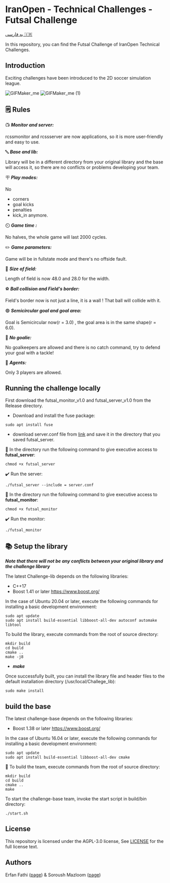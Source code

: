# IranOpen - Technical Challenges - Futsal Challenge
[به فارسی 🇮🇷](README.fa.md)

In this repository, you can find the Futsal Challenge of IranOpen Technical Challenges.

## Introduction
Exciting challenges have been introduced to the 2D soccer simulation league.

![GIFMaker_me](https://github.com/RCSS-IR/io-challenges/assets/120306894/8e3e1b51-994e-4a73-ac5f-b8d148f3d230)
![GIFMaker_me (1)](https://github.com/RCSS-IR/io-challenges/assets/120306894/a7a916f4-8ea8-47d9-a4b7-c683c43e3e51)


## 🗒️ Rules

📺 ***Monitor and server:***

rcssmonitor and rcssserver are now applications, so it is more user-friendly and easy to use. 

🔤 ***Base and lib:***

Library will be in a different directory from your original library and the base will access it, so there are no conflicts or problems developing your team.

🪧 ***Play modes:***

No 
- corners
- goal kicks
- penalties
- kick_in
anymore. 

⏲️ ***Game time :***

No halves, the whole game will last 2000 cycles.

✏️ ***Game parameters:***

Game will be in fullstate mode and there's no offside fault. 

📏 ***Size of field:***

Length of field is now 48.0 and 28.0 for the width. 

⚽ ***Ball collision and Field's border:***

Field's border now is not just a line,  it is a wall !
That ball will collide with it.

🟢 ***Semicircular goal and goal area:***

Goal is Semicircular now(r = 3.0) , the goal area is in the same shape(r = 6.0). 

🛑 ***No goalie:***

No goalkeepers are allowed and there is no catch command, try to defend your goal with a tackle! 

👨 ***Agents:***

Only 3 players are allowed.

## Running the challenge locally
First download the futsal_monitor_v1.0 and futsal_server_v1.0 from the Release directory.

- Download and install the fuse package:
```
sudo apt install fuse
```

- download server.conf file from [link](https://github.com/RCSS-IR/futsal-challenge/blob/main/server.conf) and save it in the directory that you saved futsal_server.

📁 In the directory run the following command to give executive access to **futsal_server**:
```
chmod +x futsal_server
```
✔️ Run the server:
```
./futsal_server --include = server.conf
```
📁 In the directory run the following command to give executive access to **futsal_monitor**:
```
chmod +x futsal_monitor
```
✔️ Run the monitor:
```
./futsal_monitor
```
## 📚 Setup the library

***Note that there will not be any conflicts between your original library and the challenge library***

The latest Challenge-lib depends on the following libraries:

- C++17
- Boost 1.41 or later https://www.boost.org/

In the case of Ubuntu 20.04 or later, execute the following commands for installing a basic development environment:
```
sudo apt update
sudo apt install build-essential libboost-all-dev autoconf automake libtool
```
To build the library, execute commands from the root of source directory:
```
mkdir build
cd build
cmake ..
make -j8
```
- ***make***

Once successfully built, you can install the library file and header files to the default installation directory (/usr/local/Challege_lib):
```
sudo make install
```
## build the base 
The latest challenge-base depends on the following libraries:

- Boost 1.38 or later https://www.boost.org/

In the case of Ubuntu 16.04 or later, execute the following commands for installing a basic development environment:
```
sudo apt update
sudo apt install build-essential libboost-all-dev cmake
```

📁 To build the team, execute commands from the root of source directory:
```
mkdir build
cd build
cmake ..
make
```

To start the challenge-base team, invoke the start script in build/bin directory:
```
./start.sh
```

## License
This repository is licensed under the AGPL-3.0 license, See [LICENSE](LICENSE) for the full license text.

## Authors
Erfan Fathi ([page](https://github.com/ErfanFathii)) & Soroush Mazloom ([page](https://github.com/SoroushGit))
